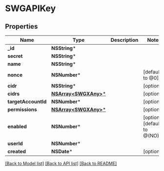 # SWGAPIKey

## Properties
Name | Type | Description | Notes
------------ | ------------- | ------------- | -------------
**_id** | **NSString*** |  | 
**secret** | **NSString*** |  | 
**name** | **NSString*** |  | 
**nonce** | **NSNumber*** |  | [default to @0]
**cidr** | **NSString*** |  | [optional] 
**cidrs** | [**NSArray&lt;SWGXAny&gt;***](SWGXAny.md) |  | [optional] 
**targetAccountId** | **NSNumber*** |  | [optional] 
**permissions** | [**NSArray&lt;SWGXAny&gt;***](SWGXAny.md) |  | [optional] 
**enabled** | **NSNumber*** |  | [optional] [default to @(NO)]
**userId** | **NSNumber*** |  | 
**created** | **NSDate*** |  | [optional] 

[[Back to Model list]](../README.md#documentation-for-models) [[Back to API list]](../README.md#documentation-for-api-endpoints) [[Back to README]](../README.md)


